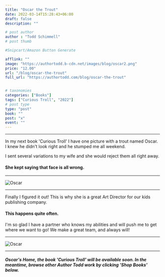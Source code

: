 ```yaml
---
title: "Oscar the Trout"
date: 2022-03-14T15:28:43+06:00
draft: false
description: ""

# post author
author : "Todd Schimmell"
# post thumb

#Snipcart/Amazon Button Generate

afflink: ""
image: "https://authortodd.b-cdn.net/images/blog/oscar2.png"
price: "12.00"
url: "/blog/oscar-the-trout"
full_url: "https://authortodd.com/blog/oscar-the-trout"


# taxonomies
categories: ["Books"]
tags: ["Curious Troll", "2022"]
# post type
type: "post"
book: ""
post: "x"
event: ""
---
```

---

In my next book 'Curious Troll' I have one picture with a trout named Oscar. I knew he didn't look right and he stumped me all weekend.

I sent several variations to my wife and she would reject them all right away.

#### She kept saying that face is all wrong.

---

![Oscar](/images/blog/oscar/4.png)


---

Finally I figured it out! This is why she is a great Art Director for our kids publishing company.

#### This happens quite often.

I'm so glad I have a partner who knows my abilities and will push me to get where we want to go! We make a great team, and always will!

---

![Oscar](/images/blog/oscar/3.png)

---

##### Oscar's Home, the book 'Curious Troll' will be available soon. In the meantime, browse other Author Todd work by clicking 'Shop Books' below.
